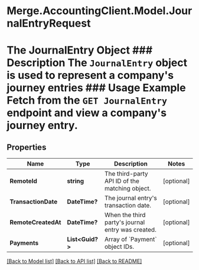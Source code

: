 # Merge.AccountingClient.Model.JournalEntryRequest
# The JournalEntry Object ### Description The `JournalEntry` object is used to represent a company's journey entries  ### Usage Example Fetch from the `GET JournalEntry` endpoint and view a company's journey entry.

## Properties

Name | Type | Description | Notes
------------ | ------------- | ------------- | -------------
**RemoteId** | **string** | The third-party API ID of the matching object. | [optional] 
**TransactionDate** | **DateTime?** | The journal entry&#39;s transaction date. | [optional] 
**RemoteCreatedAt** | **DateTime?** | When the third party&#39;s journal entry was created. | [optional] 
**Payments** | **List&lt;Guid?&gt;** | Array of &#x60;Payment&#x60; object IDs. | [optional] 

[[Back to Model list]](../README.md#documentation-for-models) [[Back to API list]](../README.md#documentation-for-api-endpoints) [[Back to README]](../README.md)

